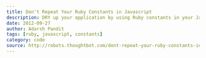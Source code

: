 ```yaml
---
title: Don’t Repeat Your Ruby Constants in Javascript
description: DRY up your application by using Ruby constants in your JavaScript
date: 2012-09-27
author: Adarsh Pandit
tags: [ruby, javascript, constants]
category: code
source: http://robots.thoughtbot.com/dont-repeat-your-ruby-constants-in-javascript
---
```

